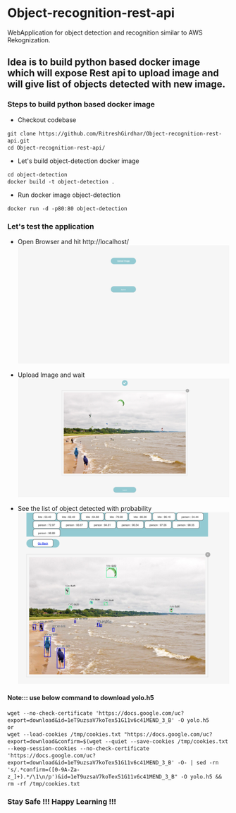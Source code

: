 # Object-recognition-rest-api
WebApplication for object detection and recognition similar to AWS Rekognization.

## Idea is to build python based docker image which will expose Rest api to upload image and will give list of objects detected with new image.

### Steps to build python based docker image

* Checkout codebase
```
git clone https://github.com/RitreshGirdhar/Object-recognition-rest-api.git
cd Object-recognition-rest-api/
```

* Let's build object-detection docker image
```
cd object-detection
docker build -t object-detection .
```

* Run docker image object-detection
```
docker run -d -p80:80 object-detection
```

### Let's test the application

* Open Browser and hit http://localhost/
![Home image](images/home.png)

* Upload Image and wait
![Upload image](images/upload_image.png)

* See the list of object detected with probability
![Object detected](images/object_detect_image.png)

#### Note::: use below command to download yolo.h5 
```
wget --no-check-certificate 'https://docs.google.com/uc?export=download&id=1eT9uzsaV7koTex51G11v6c41MEND_3_B' -O yolo.h5
or 
wget --load-cookies /tmp/cookies.txt "https://docs.google.com/uc?export=download&confirm=$(wget --quiet --save-cookies /tmp/cookies.txt --keep-session-cookies --no-check-certificate 'https://docs.google.com/uc?export=download&id=1eT9uzsaV7koTex51G11v6c41MEND_3_B' -O- | sed -rn 's/.*confirm=([0-9A-Za-z_]+).*/\1\n/p')&id=1eT9uzsaV7koTex51G11v6c41MEND_3_B" -O yolo.h5 && rm -rf /tmp/cookies.txt
```

### Stay Safe !!! Happy Learning !!!
